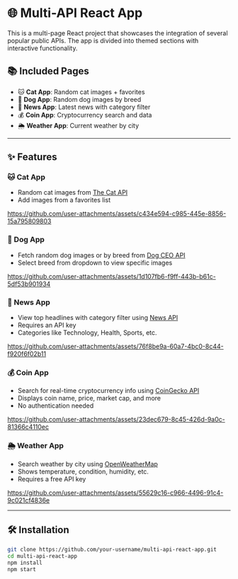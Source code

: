 # 🌐 Multi-API React App

This is a multi-page React project that showcases the integration of several popular public APIs. The app is divided into themed sections with interactive functionality.

## 📚 Included Pages

- 🐱 **Cat App**: Random cat images + favorites
- 🐶 **Dog App**: Random dog images by breed
- 📰 **News App**: Latest news with category filter
- 💰 **Coin App**: Cryptocurrency search and data
- 🌦 **Weather App**: Current weather by city

---

## ✨ Features

### 🐱 Cat App
- Random cat images from [The Cat API](https://thecatapi.com/)
- Add images from a favorites list

https://github.com/user-attachments/assets/c434e594-c985-445e-8856-15a795809803

### 🐶 Dog App
- Fetch random dog images or by breed from [Dog CEO API](https://dog.ceo/dog-api/)
- Select breed from dropdown to view specific images

https://github.com/user-attachments/assets/1d107fb6-f9ff-443b-b61c-5df53b901934

### 📰 News App
- View top headlines with category filter using [News API](https://newsapi.org/)
- Requires an API key
- Categories like Technology, Health, Sports, etc.

https://github.com/user-attachments/assets/76f8be9a-60a7-4bc0-8c44-f920f6f02b11

### 💰 Coin App
- Search for real-time cryptocurrency info using [CoinGecko API](https://www.coingecko.com/en/api)
- Displays coin name, price, market cap, and more
- No authentication needed

https://github.com/user-attachments/assets/23dec679-8c45-426d-9a0c-81366c4110ec

### 🌦 Weather App
- Search weather by city using [OpenWeatherMap](https://openweathermap.org/api)
- Shows temperature, condition, humidity, etc.
- Requires a free API key

https://github.com/user-attachments/assets/55629c16-c966-4496-91c4-9c021cf4836e

---

## 🛠️ Installation

```bash
git clone https://github.com/your-username/multi-api-react-app.git
cd multi-api-react-app
npm install
npm start
